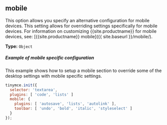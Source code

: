 ## mobile

This option allows you specify an alternative configuration for mobile devices. This setting allows for overriding settings specifically for mobile devices. For information on customizing {{site.productname}} for mobile devices, see: [{{site.productname}} mobile]({{ site.baseurl }}/mobile/).

**Type:** `Object`

##### Example of mobile specific configuration

This example shows how to setup a mobile section to override some of the desktop settings with mobile specific settings.

```js
tinymce.init({
  selector: 'textarea',
  plugins: [ 'code', 'lists' ]
  mobile: {
    plugins: [ 'autosave', 'lists', 'autolink' ],
    toolbar: [ 'undo', 'bold', 'italic', 'styleselect' ]
  }
});
```
